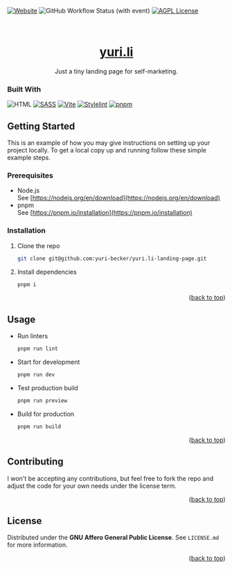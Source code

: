 <a name="readme-top"></a> 
[![Website](https://img.shields.io/website?label=yuri.li&style=for-the-badge&url=https%3A%2F%2Fyuri.li)](https://yuri.li)
![GitHub Workflow Status (with event)](https://img.shields.io/github/actions/workflow/status/yuri-becker/yuri.li-landing-page/deploy.yml?style=for-the-badge&url=https%3A%2F%2Fyuri.li)
[![AGPL License](https://img.shields.io/github/license/yuri-becker/yuri.li-landing-page?style=for-the-badge)](https://github.com/yuri-becker/yuri.li-landing-page/blob/main/LICENSE.md)

<br />
<div align="center">

  <h1 align="center"><strong><a href="https://yuri.li">yuri.li</a></strong></h1>

  <p align="center">
    Just a tiny landing page for self-marketing.
</div>


### Built With

![HTML](https://img.shields.io/badge/html-E34F26?style=for-the-badge&logo=html5&logoColor=FFF) [![SASS](https://img.shields.io/badge/scss-CC6699?style=for-the-badge&logo=sass&logoColor=FFF)](https://sass-lang.com) [![Vite](https://img.shields.io/badge/vite-646CFF?style=for-the-badge&logo=vite&logoColor=FFF)](https://vitejs.dev) [![Stylelint](https://img.shields.io/badge/stylelint-263238?style=for-the-badge&logo=stylelint&logoColor=FFF)](https://stylelint.io) [![pnpm](https://img.shields.io/badge/pnpm-F69220?style=for-the-badge&logo=pnpm&logoColor=FFF)](https://pnpm.io)

## Getting Started

This is an example of how you may give instructions on setting up your project locally.
To get a local copy up and running follow these simple example steps.

### Prerequisites

* Node.js <br/>
  See [https://nodejs.org/en/download](https://nodejs.org/en/download)
* pnpm <br/>
  See [https://pnpm.io/installation](https://pnpm.io/installation)

### Installation

1. Clone the repo
   ```sh
   git clone git@github.com:yuri-becker/yuri.li-landing-page.git
   ```
2. Install dependencies
   ```sh
   pnpm i
   ```
<p align="right">(<a href="#readme-top">back to top</a>)</p>

## Usage

* Run linters
  ```sh
  pnpm run lint
  ```
* Start for development
  ```sh
  pnpm run dev
  ```
* Test production build 
  ```sh
  pnpm run preview
  ```
* Build for production
  ```sh
  pnpm run build
  ```

<p align="right">(<a href="#readme-top">back to top</a>)</p>

## Contributing
I won't be accepting any contributions, but feel free to fork the repo and adjust the code for your own needs under the license term.

<p align="right">(<a href="#readme-top">back to top</a>)</p>



<!-- LICENSE -->
## License

Distributed under the <strong>GNU Affero General Public License</strong>. See `LICENSE.md` for more information.

<p align="right">(<a href="#readme-top">back to top</a>)</p>